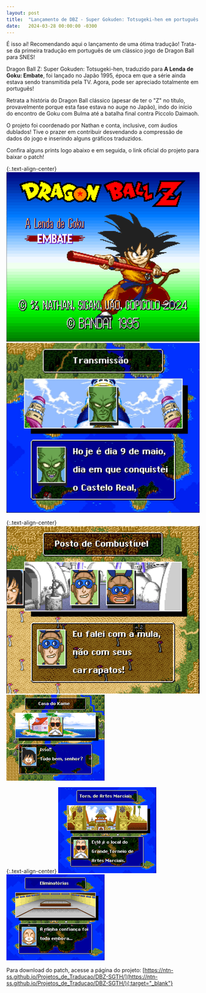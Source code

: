 ```yaml
---
layout: post
title:  "Lançamento de DBZ - Super Gokuden: Totsugeki-hen em português!"
date:   2024-03-28 00:00:00 -0300
---
```


É isso aí! Recomendando aqui o lançamento de uma ótima tradução! Trata-se da primeira tradução em português de um clássico jogo de Dragon Ball para SNES!

Dragon Ball Z: Super Gokuden: Totsugeki-hen, traduzido para **A Lenda de Goku: Embate**, foi lançado no Japão 1995, época em que a série ainda estava sendo transmitida pela TV. Agora, pode ser apreciado totalmente em português!

Retrata a história do Dragon Ball clássico (apesar de ter o "Z" no título, provavelmente porque esta fase estava no auge no Japão), indo do início do encontro de Goku com Bulma até a batalha final contra Piccolo Daimaoh.

O projeto foi coordenado por Nathan e conta, inclusive, com áudios dublados! Tive o prazer em contribuir desvendando a compressão de dados do jogo e inserindo alguns gráficos traduzidos.

Confira alguns prints logo abaixo e em seguida, o link oficial do projeto para baixar o patch!

{:.text-align-center}
![Super Gokuden: Totsugeki-hen 1](/img/misc/dbz_sgth1.png)
![Super Gokuden: Totsugeki-hen 2](/img/misc/dbz_sgth2.jpeg)

{:.text-align-center}
![Super Gokuden: Totsugeki-hen 3](/img/misc/dbz_sgth3.jpeg)
![Super Gokuden: Totsugeki-hen 4](/img/misc/dbz_sgth4.png)

{:.text-align-center}
![Super Gokuden: Totsugeki-hen 5](/img/misc/dbz_sgth5.png)
![Super Gokuden: Totsugeki-hen 6](/img/misc/dbz_sgth6.png)

Para download do patch, acesse a página do projeto: [https://ntn-ss.github.io/Projetos_de_Traducao/DBZ-SGTH/](https://ntn-ss.github.io/Projetos_de_Traducao/DBZ-SGTH/){:target="_blank"}